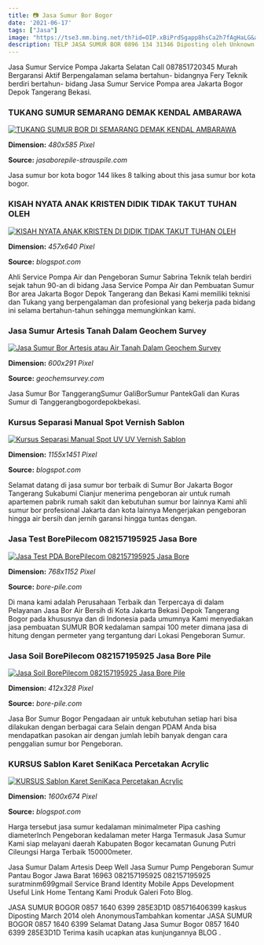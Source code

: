 ```yaml
---
title: 📷 Jasa Sumur Bor Bogor
date: '2021-06-17'
tags: ["Jasa"]
image: "https://tse3.mm.bing.net/th?id=OIP.xBiPrdSgapp8hsCa2h7fAgHaLG&amp;pid=15.1"
description: TELP JASA SUMUR BOR 0896 134 31346 Diposting oleh Unknown di 2004 Tidak ada komentar Kirimkan Ini lewat EmailBlogThisBerbagi ke TwitterBerbagi ke FacebookBag
---
```




Jasa Sumur Service Pompa Jakarta Selatan Call 087851720345 Murah Bergaransi Aktif Berpengalaman selama bertahun- bidangnya Fery Teknik berdiri bertahun- bidang Jasa Sumur Service Pompa area Jakarta Bogor Depok Tangerang Bekasi.



### TUKANG SUMUR SEMARANG DEMAK KENDAL AMBARAWA 

[![TUKANG SUMUR BOR DI SEMARANG DEMAK KENDAL AMBARAWA ](https://4.bp.blogspot.com/-AVihGn1JDNA/Wi6yWHO_HEI/AAAAAAAAAAo/8NiG3SAx8gUT8kBu8pi5VACDhoSVbrwOgCLcBGAs/s640/bore%2Bpile%2Bjakarta%2Bbekasi%2Bdepok%2Bbogor%2Bbandung.jpg)](https://4.bp.blogspot.com/-AVihGn1JDNA/Wi6yWHO_HEI/AAAAAAAAAAo/8NiG3SAx8gUT8kBu8pi5VACDhoSVbrwOgCLcBGAs/s640/bore%2Bpile%2Bjakarta%2Bbekasi%2Bdepok%2Bbogor%2Bbandung.jpg)


**Dimension:** _480x585 Pixel_ 

**Source:** _jasaborepile-strauspile.com_ 


Jasa sumur bor kota bogor 144 likes 8 talking about this jasa sumur bor kota bogor.


### KISAH NYATA ANAK KRISTEN DIDIK TIDAK TAKUT TUHAN OLEH 

[![KISAH NYATA ANAK KRISTEN DI DIDIK TIDAK TAKUT TUHAN OLEH ](https://3.bp.blogspot.com/-qD532_tqfVE/WEg3vulHYWI/AAAAAAAAACM/eQOIEkP7rzQg1oq4MuogIcVTMCT9QNpvQCLcB/s640/CHINA%2BLICIKKK.jpg)](https://3.bp.blogspot.com/-qD532_tqfVE/WEg3vulHYWI/AAAAAAAAACM/eQOIEkP7rzQg1oq4MuogIcVTMCT9QNpvQCLcB/s640/CHINA%2BLICIKKK.jpg)


**Dimension:** _457x640 Pixel_ 

**Source:** _blogspot.com_ 


Ahli Service Pompa Air dan Pengeboran Sumur Sabrina Teknik telah berdiri sejak tahun 90-an di bidang Jasa Service Pompa Air dan Pembuatan Sumur Bor area Jakarta Bogor Depok Tangerang dan Bekasi Kami memiliki teknisi dan Tukang yang berpengalaman dan profesional yang bekerja pada bidang ini selama bertahun-tahun sehingga memungkinkan kami.


### Jasa Sumur Artesis Tanah Dalam Geochem Survey

[![Jasa Sumur Bor Artesis atau Air Tanah Dalam  Geochem Survey](https://i1.wp.com/geochemsurvey.com/wp-content/uploads/2017/05/sumur-bor-dalam-sumur-artesis.jpg?resize=600%2C291)](https://i1.wp.com/geochemsurvey.com/wp-content/uploads/2017/05/sumur-bor-dalam-sumur-artesis.jpg?resize=600%2C291)


**Dimension:** _600x291 Pixel_ 

**Source:** _geochemsurvey.com_ 


Jasa Sumur Bor TanggerangSumur GaliBorSumur PantekGali dan Kuras Sumur di Tanggerangbogordepokbekasi.


### Kursus Separasi Manual Spot Vernish Sablon 

[![Kursus  Separasi Manual Spot UV UV Vernish Sablon ](http://4.bp.blogspot.com/-G8AiL20pHlc/Ue8e3ei7nTI/AAAAAAAAACY/pudwbEYiS2E/s1600/FOTO+DALAM+PIRING.jpg)](http://4.bp.blogspot.com/-G8AiL20pHlc/Ue8e3ei7nTI/AAAAAAAAACY/pudwbEYiS2E/s1600/FOTO+DALAM+PIRING.jpg)


**Dimension:** _1155x1451 Pixel_ 

**Source:** _blogspot.com_ 


Selamat datang di jasa sumur bor terbaik di Sumur Bor Jakarta Bogor Tangerang Sukabumi Cianjur menerima pengeboran air untuk rumah apartemen pabrik rumah sakit dan kebutuhan sumur bor lainnya Kami ahli sumur bor profesional Jakarta dan kota lainnya Mengerjakan pengeboran hingga air bersih dan jernih garansi hingga tuntas dengan.


### Jasa Test BorePilecom 082157195925 Jasa Bore 

[![Jasa Test PDA  BorePilecom  082157195925  Jasa Bore ](https://bore-pile.com/wp-content/uploads/2018/10/Jasa-testPDA-bekasi-sukabumi-bandung-jawa-tengah-semarang-surabaya-jawa-timur-sumatra-kalimantan.jpg)](https://bore-pile.com/wp-content/uploads/2018/10/Jasa-testPDA-bekasi-sukabumi-bandung-jawa-tengah-semarang-surabaya-jawa-timur-sumatra-kalimantan.jpg)


**Dimension:** _768x1152 Pixel_ 

**Source:** _bore-pile.com_ 


Di mana kami adalah Perusahaan Terbaik dan Terpercaya di dalam Pelayanan Jasa Bor Air Bersih di Kota Jakarta Bekasi Depok Tangerang Bogor pada khususnya dan di Indonesia pada umumnya Kami menyediakan jasa pembuatan SUMUR BOR kedalaman sampai 100 meter dimana jasa di hitung dengan permeter yang tergantung dari Lokasi Pengeboran Sumur.


### Jasa Soil BorePilecom 082157195925 Jasa Bore Pile 

[![Jasa Soil  BorePilecom  082157195925  Jasa Bore Pile ](https://bore-pile.com/wp-content/uploads/2018/10/Jasa-soil-bekasi-sukabumi-bandung-jawa-tengah-semarang-surabaya-jawa-timur-sumatra-kalimantan1.jpg)](https://bore-pile.com/wp-content/uploads/2018/10/Jasa-soil-bekasi-sukabumi-bandung-jawa-tengah-semarang-surabaya-jawa-timur-sumatra-kalimantan1.jpg)


**Dimension:** _412x328 Pixel_ 

**Source:** _bore-pile.com_ 


Jasa Bor Sumur Bogor Pengadaan air untuk kebutuhan setiap hari bisa dilakukan dengan berbagai cara Selain dengan PDAM Anda bisa mendapatkan pasokan air dengan jumlah lebih banyak dengan cara penggalian sumur bor Pengeboran.


### KURSUS Sablon Karet SeniKaca Percetakan Acrylic 

[![KURSUS  Sablon Karet SeniKaca Percetakan Acrylic ](https://3.bp.blogspot.com/-rvSaXk2HlK8/WA7bpuMtnKI/AAAAAAAAAEw/i3eivaVnv-Afs7L3zVM_R6U5p-wlkLdFACLcB/s1600/lokalwwe.jpg)](https://3.bp.blogspot.com/-rvSaXk2HlK8/WA7bpuMtnKI/AAAAAAAAAEw/i3eivaVnv-Afs7L3zVM_R6U5p-wlkLdFACLcB/s1600/lokalwwe.jpg)


**Dimension:** _1600x674 Pixel_ 

**Source:** _blogspot.com_ 



Harga tersebut jasa sumur kedalaman minimalmeter Pipa cashing diameterInch Pengeboran kedalaman meter Harga Termasuk Jasa Sumur Kami siap melayani daerah Kabupaten Bogor kecamatan Gunung Putri Cileungsi Harga Terbaik 150000meter.


Jasa Sumur Dalam Artesis Deep Well Jasa Sumur Pump Pengeboran Sumur Pantau Bogor Jawa Barat 16963 082157195925 082157195925 suratminm699gmail Service Brand Identity Mobile Apps Development Useful Link Home Tentang Kami Produk Galeri Foto Blog.


JASA SUMUR BOGOR 0857 1640 6399 285E3D1D 085716406399 kaskus Diposting March 2014 oleh AnonymousTambahkan komentar JASA SUMUR BOGOR 0857 1640 6399 Selamat Datang Jasa Sumur Bogor 0857 1640 6399 285E3D1D Terima kasih ucapkan atas kunjungannya BLOG .




